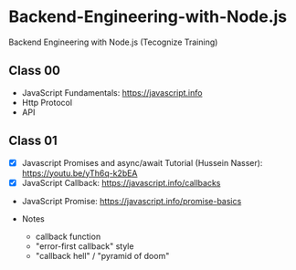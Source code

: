 # Backend-Engineering-with-Node.js

Backend Engineering with Node.js (Tecognize Training)

## Class 00

- JavaScript Fundamentals: https://javascript.info
- Http Protocol
- API

## Class 01

- [x] Javascript Promises and async/await Tutorial (Hussein Nasser): https://youtu.be/yTh6q-k2bEA
- [x] JavaScript Callback: https://javascript.info/callbacks
- JavaScript Promise: https://javascript.info/promise-basics

- Notes
  - callback function
  - "error-first callback" style
  - "callback hell" / "pyramid of doom"
